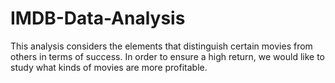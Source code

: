 # IMDB-Data-Analysis

This analysis considers the elements that distinguish certain movies from others in terms of success. In order to ensure a high return, we would like to study what kinds of movies are more profitable.
